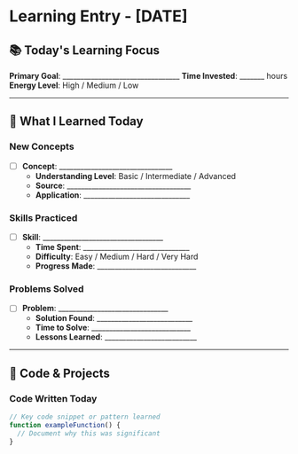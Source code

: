 # Learning Entry - [DATE]

## 📚 Today's Learning Focus
**Primary Goal**: _________________________________
**Time Invested**: _______ hours
**Energy Level**: High / Medium / Low

---

## 🎯 What I Learned Today

### New Concepts
- [ ] **Concept**: ________________________________
  - **Understanding Level**: Basic / Intermediate / Advanced
  - **Source**: ___________________________________
  - **Application**: ______________________________

### Skills Practiced
- [ ] **Skill**: __________________________________
  - **Time Spent**: ______________________________
  - **Difficulty**: Easy / Medium / Hard / Very Hard
  - **Progress Made**: ____________________________

### Problems Solved
- [ ] **Problem**: _______________________________
  - **Solution Found**: ___________________________
  - **Time to Solve**: ____________________________
  - **Lessons Learned**: __________________________

---

## 🔧 Code & Projects

### Code Written Today
```javascript
// Key code snippet or pattern learned
function exampleFunction() {
  // Document why this was significant
}